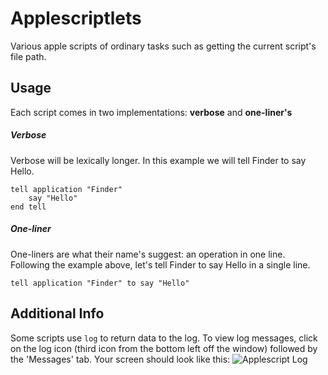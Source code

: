 # Applescriptlets
Various apple scripts of ordinary tasks such as getting the current script's file path.  

## Usage
Each script comes in two implementations: **verbose** and **one-liner's**

##### Verbose
Verbose will be lexically longer. In this example we will tell Finder to say Hello.  
```
tell application "Finder"
    say "Hello"
end tell
```
##### One-liner
One-liners are what their name's suggest: an operation in one line. Following the example above, let's tell Finder to say Hello in a single line.  
```
tell application "Finder" to say "Hello"
```

## Additional Info
Some scripts use `log` to return data to the log. To view log messages, click on the log icon (third icon from the bottom left off the window) followed by the 'Messages' tab. Your screen should look like this:
![Applescript Log](https://copy.com/g7MOZC9TzEgwfNsR)
